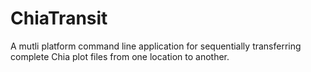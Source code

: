 # ChiaTransit
A mutli platform command line application for sequentially transferring complete Chia plot files from one location to another.
